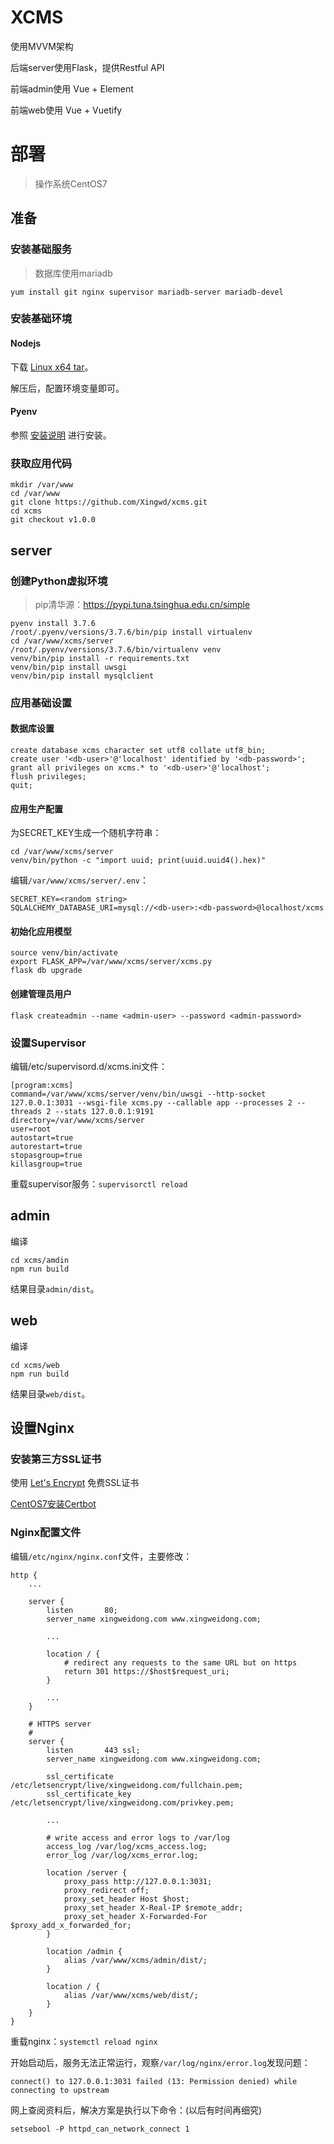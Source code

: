 # XCMS

使用MVVM架构

后端server使用Flask，提供Restful API

前端admin使用 Vue + Element

前端web使用 Vue + Vuetify


# 部署
> 操作系统CentOS7

## 准备
### 安装基础服务
> 数据库使用mariadb
```
yum install git nginx supervisor mariadb-server mariadb-devel
```

### 安装基础环境
#### Nodejs
下载 [Linux x64 tar](https://npm.taobao.org/mirrors/node/v12.14.1/node-v12.14.1-linux-x64.tar.xz)。

解压后，配置环境变量即可。
#### Pyenv
参照 [安装说明](https://github.com/pyenv/pyenv#installation) 进行安装。


### 获取应用代码
```
mkdir /var/www
cd /var/www
git clone https://github.com/Xingwd/xcms.git
cd xcms
git checkout v1.0.0
```


## server
### 创建Python虚拟环境
> pip清华源：https://pypi.tuna.tsinghua.edu.cn/simple

```
pyenv install 3.7.6
/root/.pyenv/versions/3.7.6/bin/pip install virtualenv
cd /var/www/xcms/server
/root/.pyenv/versions/3.7.6/bin/virtualenv venv
venv/bin/pip install -r requirements.txt
venv/bin/pip install uwsgi
venv/bin/pip install mysqlclient
```

### 应用基础设置
#### 数据库设置
```
create database xcms character set utf8 collate utf8_bin;
create user '<db-user>'@'localhost' identified by '<db-password>';
grant all privileges on xcms.* to '<db-user>'@'localhost';
flush privileges;
quit;
```
#### 应用生产配置
为SECRET_KEY生成一个随机字符串：
```
cd /var/www/xcms/server
venv/bin/python -c "import uuid; print(uuid.uuid4().hex)"
```
编辑`/var/www/xcms/server/.env`：
```
SECRET_KEY=<random string>
SQLALCHEMY_DATABASE_URI=mysql://<db-user>:<db-password>@localhost/xcms
```
#### 初始化应用模型
```
source venv/bin/activate
export FLASK_APP=/var/www/xcms/server/xcms.py
flask db upgrade
```
#### 创建管理员用户
```
flask createadmin --name <admin-user> --password <admin-password>
```

### 设置Supervisor
编辑/etc/supervisord.d/xcms.ini文件：
```
[program:xcms]
command=/var/www/xcms/server/venv/bin/uwsgi --http-socket 127.0.0.1:3031 --wsgi-file xcms.py --callable app --processes 2 --threads 2 --stats 127.0.0.1:9191
directory=/var/www/xcms/server
user=root
autostart=true
autorestart=true
stopasgroup=true
killasgroup=true
```
重载supervisor服务：`supervisorctl reload`


## admin
编译
```
cd xcms/amdin
npm run build
```
结果目录`admin/dist`。


## web
编译
```
cd xcms/web
npm run build
```
结果目录`web/dist`。


## 设置Nginx
### 安装第三方SSL证书
使用 [Let's Encrypt](https://letsencrypt.org/getting-started/) 免费SSL证书

[CentOS7安装Certbot](https://certbot.eff.org/lets-encrypt/centosrhel7-nginx)

### Nginx配置文件
编辑`/etc/nginx/nginx.conf`文件，主要修改：
```
http {
    ...

    server {
        listen       80;
        server_name xingweidong.com www.xingweidong.com;

        ...

        location / {
            # redirect any requests to the same URL but on https
            return 301 https://$host$request_uri;
        }

        ...
    }

    # HTTPS server
    #
    server {
        listen       443 ssl;
        server_name xingweidong.com www.xingweidong.com;

        ssl_certificate /etc/letsencrypt/live/xingweidong.com/fullchain.pem;
        ssl_certificate_key /etc/letsencrypt/live/xingweidong.com/privkey.pem;

        ...

        # write access and error logs to /var/log
        access_log /var/log/xcms_access.log;
        error_log /var/log/xcms_error.log;

        location /server {
            proxy_pass http://127.0.0.1:3031;
            proxy_redirect off;
            proxy_set_header Host $host;
            proxy_set_header X-Real-IP $remote_addr;
            proxy_set_header X-Forwarded-For $proxy_add_x_forwarded_for;
        }

        location /admin {
            alias /var/www/xcms/admin/dist/;
        }

        location / {
            alias /var/www/xcms/web/dist/;
        }
    }
}
```

重载nginx：`systemctl reload nginx`

开始启动后，服务无法正常运行，观察`/var/log/nginx/error.log`发现问题：
```
connect() to 127.0.0.1:3031 failed (13: Permission denied) while connecting to upstream
```
网上查阅资料后，解决方案是执行以下命令：(以后有时间再细究)
```
setsebool -P httpd_can_network_connect 1
```
